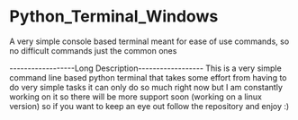 # Python_Terminal_Windows
A very simple console based terminal meant for ease of use commands, so no difficult commands just the common ones

------------------Long Description------------------
This is a very simple command line based python terminal that takes some effort from having to do very simple tasks
it can only do so much right now but I am constantly working on it so there will be more support soon (working on a linux version)
so if you want to keep an eye out follow the repository and enjoy :)
